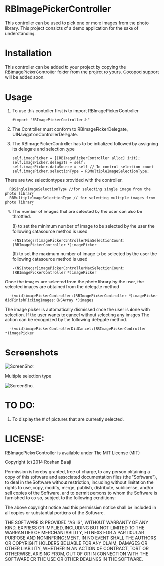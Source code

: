 RBImagePickerController
=======================

This controller can be used to pick one or more images from the photo library. This project consicts of a demo application for the sake of understanding.

Installation
=======================
 
 This controller can be added to your project by copying the RBImagePickerController folder from the project to yours. Cocopod support will be added soon.
 
Usage
=======================

 1. To use this contoller first is to import RBImagePickerController 
 
        #import "RBImagePickerController.h"
 
 2. The Controller must conform to RBImagePickerDelegate, UINavigationControllerDelegate.
 
 3. The RBImagePickerController has to be initialized followed by assigning its delegate and selection type
 
        self.imagePicker = [[RBImagePickerController alloc] init];
        self.imagePicker.delegate = self;
        self.imagePicker.dataSource = self // To control selection count
        self.imagePicker.selectionType = RBMultipleImageSelectionType;
      
 There are two selectiontypes provided with the controller.
 
      RBSingleImageSelectionType //for selecting single image from the photo library 
      RBMultipleImageSelectionType // for selecting multiple images from photo library

 4. The number of images that are selected by the user can also be throttled. 
   
    (I) to set the minimum number of image to be selected by the user the following datasource method is used
  
        -(NSInteger)imagePickerControllerMinSelectionCount:(RBImagePickerController *)imagePicker
  
    (II) to set the maximum number of image to be selected by the user the following datasource method is used
  
        -(NSInteger)imagePickerControllerMaxSelectionCount:(RBImagePickerController *)imagePicker

Once the images are selected from the photo library by the user, the selected images are obtained from the delegate method
 
      -(void)imagePickerController:(RBImagePickerController *)imagePicker didFinishPickingImages:(NSArray *)images
      
  The image picker is automatically dismissed once the user is done with selection. If the user wants to cancel without selecting any images The action can be recognized by the following delegate method.
  
      -(void)imagePickerControllerDidCancel:(RBImagePickerController *)imagePicker
      

Screenshots
=======================

![ScreenShot](https://raw.githubusercontent.com/RoshanNindrai/RBImagePickerController/master/Screenshots/Image%20picker.png)

Multiple selection type

![ScreenShot](https://raw.githubusercontent.com/RoshanNindrai/RBImagePickerController/master/Screenshots/image%20picker%20with%20selections.png)

TO DO:
============

1. To display the # of pictures that are currently selected.

LICENSE:
============
  RBImagePickerController is available under The MIT License (MIT)

Copyright (c) 2014 Roshan Balaji

Permission is hereby granted, free of charge, to any person obtaining a copy
of this software and associated documentation files (the "Software"), to deal
in the Software without restriction, including without limitation the rights
to use, copy, modify, merge, publish, distribute, sublicense, and/or sell
copies of the Software, and to permit persons to whom the Software is
furnished to do so, subject to the following conditions:

The above copyright notice and this permission notice shall be included in
all copies or substantial portions of the Software.

THE SOFTWARE IS PROVIDED "AS IS", WITHOUT WARRANTY OF ANY KIND, EXPRESS OR
IMPLIED, INCLUDING BUT NOT LIMITED TO THE WARRANTIES OF MERCHANTABILITY,
FITNESS FOR A PARTICULAR PURPOSE AND NONINFRINGEMENT. IN NO EVENT SHALL THE
AUTHORS OR COPYRIGHT HOLDERS BE LIABLE FOR ANY CLAIM, DAMAGES OR OTHER
LIABILITY, WHETHER IN AN ACTION OF CONTRACT, TORT OR OTHERWISE, ARISING FROM,
OUT OF OR IN CONNECTION WITH THE SOFTWARE OR THE USE OR OTHER DEALINGS IN
THE SOFTWARE.

